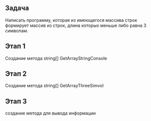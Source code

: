 ## Задача
Написать программу, которая из имеющегося массива строк формирует массив из строк, длина которых меньше либо равна 3 символам. 
## Этап 1
Создание метода string[] GetArrayStringConsole
## Этап 2
Создание метода string[] GetArrayThreeSimvol
## Этап 3
создание метода для вывода информации
